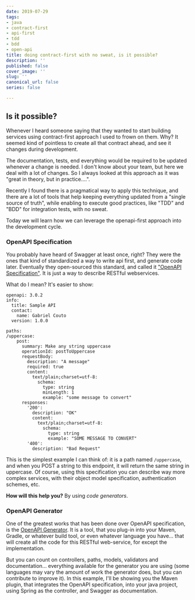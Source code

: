 ```yaml
---
date: 2019-07-29
tags:
- java
- contract-first
- api-first
- tdd
- bdd
- open-api
title: doing contract-first with no sweat, is it possible?
description: ''
published: false
cover_image: ''
slug: ''
canonical_url: false
series: false

---
```

## Is it possible?

Whenever I heard someone saying that they wanted to start building services using contract-first approach I used to frown on them. Why? It seemed kind of pointless to create all that contract ahead, and see it changes during development.

The documentation, tests, end everything would be required to be updated whenever a change is needed. I don't know about your team, but here we deal with a lot of changes. So I always looked at this approach as it was "great in theory, but in practice....".

Recently I found there is a pragmatical way to apply this technique, and there are a lot of tools that help keeping everything updated from a "single source of truth", while enabling to execute good practices, like "TDD" and "BDD" for integration tests, with no sweat.

Today we will learn how we can leverage the openapi-first approach into the development cycle.

### OpenAPI Specification

You probably have heard of Swagger at least once, right? They were the ones that kind of standardized a way to write api first, and generate code later. Eventually they open-sourced this standard, and called it ["OpenAPI Specification"](https://swagger.io/specification/ "OpenAPI Specification Website"). It is just a way to describe RESTful webservices.

What do I mean? It's easier to show:

    openapi: 3.0.2
    info:
      title: Sample API
      contact:
        name: Gabriel Couto
      version: 1.0.0
    
    paths:
    /uppercase:
        post:
          summary: Make any string uppercase
          operationId: postToUppercase
          requestBody:
            description: "A message"
            required: true
            content:
              text/plain;charset=utf-8:
                schema:
                  type: string
                  minLength: 1
                  example: "some message to convert"
          responses:
            '200':
              description: "OK"
              content:
                text/plain;charset=utf-8:
                  schema:
                    type: string
                    example: "SOME MESSAGE TO CONVERT"
            '400':
              description: "Bad Request"

This is the simplest example I can think of: it is a path named `/uppercase`, and when you POST a string to this endpoint, it will return the same string in uppercase. Of course, using this specification you can describe way more complex services, with their object model specification, authentication schemes, etc.

**How will this help you?** By using _code generators_.

### OpenAPI Generator

One of the greatest works that has been done over OpenAPI specification, is the [OpenAPI Generator](https://openapi-generator.tech/ "OpenAPI Generator"). It is a tool, that you plug-in into your Maven, Gradle, or whatever build tool, or even whatever language you have... that will create all the code for this RESTful web-service, for except the implementation.

But you can count on controllers, paths, models, validators and documentation... everything available for the generator you are using (some languages may vary the amount of work the generator does, but you can contribute to improve it). In this example, I'll be showing you the Maven plugin, that integrates the OpenAPI specification, into your java project, using Spring as the controller, and Swagger as documentation.